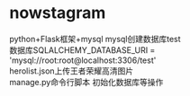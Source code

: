# nowstagram
python+Flask框架+mysql 
mysql创建数据库test<br>
数据库SQLALCHEMY_DATABASE_URI = 'mysql://root:root@localhost:3306/test'<br>
herolist.json上传王者荣耀高清图片<br>
manage.py命令行脚本 初始化数据库等操作
